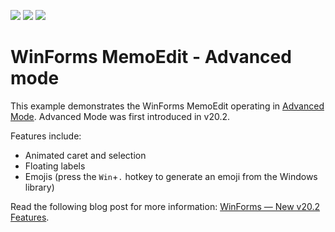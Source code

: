 <!-- default badges list -->
![](https://img.shields.io/endpoint?url=https://codecentral.devexpress.com/api/v1/VersionRange/304282503/20.2.3%2B)
[![](https://img.shields.io/badge/Open_in_DevExpress_Support_Center-FF7200?style=flat-square&logo=DevExpress&logoColor=white)](https://supportcenter.devexpress.com/ticket/details/T999051)
[![](https://img.shields.io/badge/📖_How_to_use_DevExpress_Examples-e9f6fc?style=flat-square)](https://docs.devexpress.com/GeneralInformation/403183)
<!-- default badges end -->
# WinForms MemoEdit - Advanced mode

This example demonstrates the WinForms MemoEdit operating in [Advanced Mode](https://docs.devexpress.com/WindowsForms/DevExpress.XtraEditors.Repository.RepositoryItemTextEdit.UseAdvancedMode). Advanced Mode was first introduced in v20.2.

Features include:

* Animated caret and selection
* Floating labels
* Emojis (press the `Win`+`.` hotkey to generate an emoji from the Windows library)

Read the following blog post for more information: [WinForms — New v20.2 Features](https://community.devexpress.com/blogs/winforms/archive/2020/10/05/winforms-textedit-new-v20-2-features.aspx).

